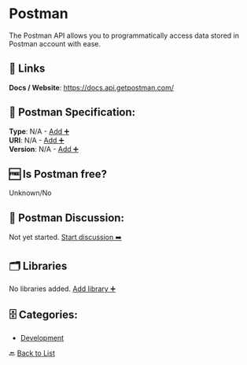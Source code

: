 # Postman

The Postman API allows you to programmatically access data stored in Postman account with ease.

##  🔗 Links
**Docs / Website**: https://docs.api.getpostman.com/

## 🧬 Postman Specification:
**Type**: N/A - [Add ➕](https://github.com/apis-list/apis-list/edit/main/apis/postman/postman.yaml)  
**URI**: N/A - [Add ➕](https://github.com/apis-list/apis-list/edit/main/apis/postman/postman.yaml)  
**Version**: N/A - [Add ➕](https://github.com/apis-list/apis-list/edit/main/apis/postman/postman.yaml)

## 🆓 Is Postman free?
 Unknown/No 

## 💬 Postman Discussion:
Not yet started. [Start discussion ➡️](https://github.com/apis-list/apis-list/discussions/new)

## 🗂️ Libraries

No libraries added. [Add library ➕](https://github.com/apis-list/apis-list/edit/main/apis/postman/postman.yaml)    


## 🗄️ Categories:
- [Development](https://github.com/apis-list/apis-list#development-)

🔙  [Back to List](https://github.com/apis-list/apis-list)
